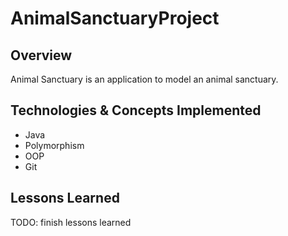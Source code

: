 # AnimalSanctuaryProject

## Overview
Animal Sanctuary is an application to model an animal sanctuary. 

## Technologies & Concepts Implemented
* Java
* Polymorphism
* OOP
* Git


## Lessons Learned

TODO: finish lessons learned
